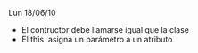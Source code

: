 Lun 18/06/10
- El contructor debe llamarse igual que la clase
- El this. asigna un parámetro a un atributo
